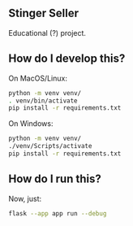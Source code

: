 ## Stinger Seller

Educational (?) project.

## How do I develop this?

On MacOS/Linux:

```sh
python -m venv venv/
. venv/bin/activate
pip install -r requirements.txt
```

On Windows:
```sh
python -m venv venv/
./venv/Scripts/activate
pip install -r requirements.txt
```

## How do I run this?

Now, just:
```sh
flask --app app run --debug
```
